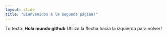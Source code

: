 ```yaml
---
layout: slide
title: "Bienvenidos a la segunda página!"
---
```

Tu texto: **Hola mundo github**
Utiliza la flecha hacia la izquierda para volver!
